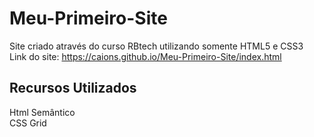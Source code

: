# Meu-Primeiro-Site<br>
Site criado através do curso RBtech utilizando somente HTML5 e CSS3<br>
Link do site: https://caions.github.io/Meu-Primeiro-Site/index.html

## Recursos Utilizados
Html Semântico <br>
CSS Grid
